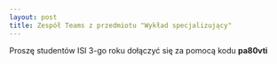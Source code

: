 ```yaml
---
layout: post
title: Zespół Teams z przedmiotu "Wykład specjalizujący"
---
```


Proszę studentów ISI 3-go roku dołączyć się za pomocą kodu __pa80vti__


